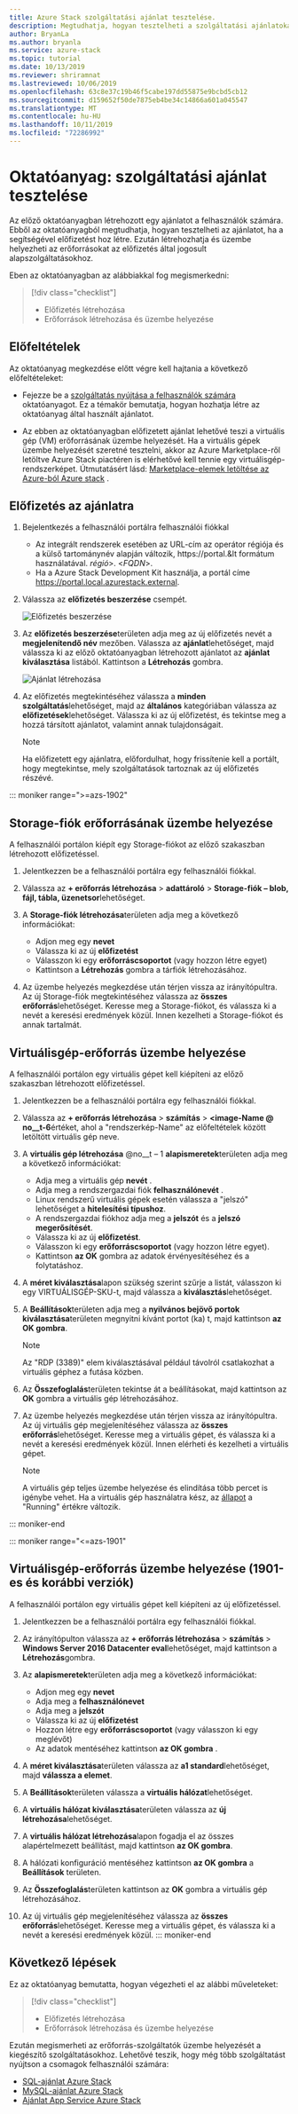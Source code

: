 ```yaml
---
title: Azure Stack szolgáltatási ajánlat tesztelése.
description: Megtudhatja, hogyan tesztelheti a szolgáltatási ajánlatokat az előfizetés létrehozásával és az erőforrások üzembe helyezésével.
author: BryanLa
ms.author: bryanla
ms.service: azure-stack
ms.topic: tutorial
ms.date: 10/13/2019
ms.reviewer: shriramnat
ms.lastreviewed: 10/06/2019
ms.openlocfilehash: 63c8e37c19b46f5cabe197dd55875e9bcbd5cb12
ms.sourcegitcommit: d159652f50de7875eb4be34c14866a601a045547
ms.translationtype: MT
ms.contentlocale: hu-HU
ms.lasthandoff: 10/11/2019
ms.locfileid: "72286992"
---
```

# <a name="tutorial-test-a-service-offering"></a>Oktatóanyag: szolgáltatási ajánlat tesztelése

Az előző oktatóanyagban létrehozott egy ajánlatot a felhasználók számára. Ebből az oktatóanyagból megtudhatja, hogyan tesztelheti az ajánlatot, ha a segítségével előfizetést hoz létre. Ezután létrehozhatja és üzembe helyezheti az erőforrásokat az előfizetés által jogosult alapszolgáltatásokhoz.

Eben az oktatóanyagban az alábbiakkal fog megismerkedni:

> [!div class="checklist"]
> * Előfizetés létrehozása
> * Erőforrások létrehozása és üzembe helyezése

## <a name="prerequisites"></a>Előfeltételek

Az oktatóanyag megkezdése előtt végre kell hajtania a következő előfeltételeket:

- Fejezze be a [szolgáltatás nyújtása a felhasználók számára](tutorial-offer-services.md) oktatóanyagot. Ez a témakör bemutatja, hogyan hozhatja létre az oktatóanyag által használt ajánlatot.

- Az ebben az oktatóanyagban előfizetett ajánlat lehetővé teszi a virtuális gép (VM) erőforrásának üzembe helyezését. Ha a virtuális gépek üzembe helyezését szeretné tesztelni, akkor az Azure Marketplace-ről letöltve Azure Stack piactéren is elérhetővé kell tennie egy virtuálisgép-rendszerképet. Útmutatásért lásd: [Marketplace-elemek letöltése az Azure-ból Azure stack](azure-stack-download-azure-marketplace-item.md) . 

## <a name="subscribe-to-the-offer"></a>Előfizetés az ajánlatra

1. Bejelentkezés a felhasználói portálra felhasználói fiókkal 

   - Az integrált rendszerek esetében az URL-cím az operátor régiója és a külső tartománynév alapján változik, https://portal.&lt formátum használatával. *régió*&gt;. &lt;*FQDN*&gt;.
   - Ha a Azure Stack Development Kit használja, a portál címe https://portal.local.azurestack.external.

1. Válassza az **előfizetés beszerzése** csempét.

   ![Előfizetés beszerzése](media/tutorial-test-offer/1-get-subscription.png)

1. Az **előfizetés beszerzése**területen adja meg az új előfizetés nevét a **megjelenítendő név** mezőben. Válassza az **ajánlat**lehetőséget, majd válassza ki az előző oktatóanyagban létrehozott ajánlatot az **ajánlat kiválasztása** listából. Kattintson a **Létrehozás** gombra.

   ![Ajánlat létrehozása](media/tutorial-test-offer/2-create-subscription.png)

1. Az előfizetés megtekintéséhez válassza a **minden szolgáltatás**lehetőséget, majd az **általános** kategóriában válassza az **előfizetések**lehetőséget. Válassza ki az új előfizetést, és tekintse meg a hozzá társított ajánlatot, valamint annak tulajdonságait.

   >[!NOTE]
   >Ha előfizetett egy ajánlatra, előfordulhat, hogy frissítenie kell a portált, hogy megtekintse, mely szolgáltatások tartoznak az új előfizetés részévé.

::: moniker range=">=azs-1902"
## <a name="deploy-a-storage-account-resource"></a>Storage-fiók erőforrásának üzembe helyezése

A felhasználói portálon kiépít egy Storage-fiókot az előző szakaszban létrehozott előfizetéssel.

1. Jelentkezzen be a felhasználói portálra egy felhasználói fiókkal.

1. Válassza az **+ erőforrás létrehozása** > **adattároló** > **Storage-fiók – blob, fájl, tábla, üzenetsor**lehetőséget.

1. A **Storage-fiók létrehozása**területen adja meg a következő információkat:
  
   - Adjon meg egy **nevet**
   - Válassza ki az új **előfizetést**
   - Válasszon ki egy **erőforráscsoportot** (vagy hozzon létre egyet) 
   - Kattintson a **Létrehozás** gombra a tárfiók létrehozásához.

1. Az üzembe helyezés megkezdése után térjen vissza az irányítópultra. Az új Storage-fiók megtekintéséhez válassza az **összes erőforrás**lehetőséget. Keresse meg a Storage-fiókot, és válassza ki a nevét a keresési eredmények közül. Innen kezelheti a Storage-fiókot és annak tartalmát.

## <a name="deploy-a-virtual-machine-resource"></a>Virtuálisgép-erőforrás üzembe helyezése

A felhasználói portálon egy virtuális gépet kell kiépíteni az előző szakaszban létrehozott előfizetéssel.

1. Jelentkezzen be a felhasználói portálra egy felhasználói fiókkal.

1. Válassza az **+ erőforrás létrehozása** > **számítás** > **\<image-Name @ no__t-6**értéket, ahol a "rendszerkép-Name" az előfeltételek között letöltött virtuális gép neve.
1. A **virtuális gép létrehozása** @no__t – 1 **alapismeretek**területen adja meg a következő információkat:
  
   - Adja meg a virtuális gép **nevét** .
   - Adja meg a rendszergazdai fiók **felhasználónevét** .
   - Linux rendszerű virtuális gépek esetén válassza a "jelszó" lehetőséget a **hitelesítési típushoz**.
   - A rendszergazdai fiókhoz adja meg a **jelszót** és a **jelszó megerősítését**.
   - Válassza ki az új **előfizetést**.
   - Válasszon ki egy **erőforráscsoportot** (vagy hozzon létre egyet). 
   - Kattintson **az OK** gombra az adatok érvényesítéséhez és a folytatáshoz.

1. A **méret kiválasztása**lapon szükség szerint szűrje a listát, válasszon ki egy VIRTUÁLISGÉP-SKU-t, majd válassza a **kiválasztás**lehetőséget.  
1. A **Beállítások**területen adja meg a **nyilvános bejövő portok kiválasztása**területen megnyitni kívánt portot (ka) t, majd kattintson **az OK gombra**.
   > [!NOTE]
   > Az "RDP (3389)" elem kiválasztásával például távolról csatlakozhat a virtuális géphez a futása közben.
1. Az **Összefoglalás**területen tekintse át a beállításokat, majd kattintson az **OK** gombra a virtuális gép létrehozásához.  
1. Az üzembe helyezés megkezdése után térjen vissza az irányítópultra. Az új virtuális gép megjelenítéséhez válassza az **összes erőforrás**lehetőséget. Keresse meg a virtuális gépet, és válassza ki a nevét a keresési eredmények közül. Innen elérheti és kezelheti a virtuális gépet.
   > [!NOTE]
   > A virtuális gép teljes üzembe helyezése és elindítása több percet is igénybe vehet. Ha a virtuális gép használatra kész, az [állapot](/azure/virtual-machines/windows/states-lifecycle) a "Running" értékre változik.

::: moniker-end

::: moniker range="<=azs-1901"
## <a name="deploy-a-virtual-machine-resource-1901-and-earlier"></a>Virtuálisgép-erőforrás üzembe helyezése (1901-es és korábbi verziók)

A felhasználói portálon egy virtuális gépet kell kiépíteni az új előfizetéssel.

1. Jelentkezzen be a felhasználói portálra egy felhasználói fiókkal.

1. Az irányítópulton válassza az **+ erőforrás létrehozása** > **számítás** > **Windows Server 2016 Datacenter eval**lehetőséget, majd kattintson a **Létrehozás**gombra.

1. Az **alapismeretek**területen adja meg a következő információkat:
  
   - Adjon meg egy **nevet**
   - Adja meg a **felhasználónevet**
   - Adja meg a **jelszót**
   - Válassza ki az új **előfizetést**
   - Hozzon létre egy **erőforráscsoportot** (vagy válasszon ki egy meglévőt) 
   - Az adatok mentéséhez kattintson **az OK gombra** .

1. A **méret kiválasztása**területen válassza az **a1 standard**lehetőséget, majd **válassza a elemet**.  
1. A **Beállítások**területen válassza a **virtuális hálózat**lehetőséget.

1. A **virtuális hálózat kiválasztása**területen válassza az **új létrehozása**lehetőséget.

1. A **virtuális hálózat létrehozása**lapon fogadja el az összes alapértelmezett beállítást, majd kattintson **az OK gombra**.

1. A hálózati konfiguráció mentéséhez kattintson **az OK gombra** a **Beállítások** területen.

1. Az **Összefoglalás**területen kattintson az **OK** gombra a virtuális gép létrehozásához.  

1. Az új virtuális gép megjelenítéséhez válassza az **összes erőforrás**lehetőséget. Keresse meg a virtuális gépet, és válassza ki a nevét a keresési eredmények közül.
::: moniker-end

## <a name="next-steps"></a>Következő lépések

Ez az oktatóanyag bemutatta, hogyan végezheti el az alábbi műveleteket:

> [!div class="checklist"]
> * Előfizetés létrehozása
> * Erőforrások létrehozása és üzembe helyezése 

Ezután megismerheti az erőforrás-szolgáltatók üzembe helyezését a kiegészítő szolgáltatásokhoz. Lehetővé teszik, hogy még több szolgáltatást nyújtson a csomagok felhasználói számára:

- [SQL-ajánlat Azure Stack](azure-stack-sql-resource-provider.md)
- [MySQL-ajánlat Azure Stack](azure-stack-mysql-resource-provider.md)
- [Ajánlat App Service Azure Stack](azure-stack-app-service-overview.md)
